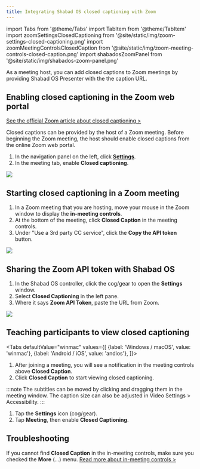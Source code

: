 ```yaml
---
title: Integrating Shabad OS closed captioning with Zoom
---
```


import Tabs from '@theme/Tabs'
import TabItem from '@theme/TabItem'
import zoomSettingsClosedCaptioning from '@site/static/img/zoom-settings-closed-captioning.png'
import zoomMeetingControlsClosedCaption from '@site/static/img/zoom-meeting-controls-closed-caption.png'
import shabadosZoomPanel from '@site/static/img/shabados-zoom-panel.png'

<p class="lead">As a meeting host, you can add closed captions to Zoom meetings by providing Shabad OS Presenter with the the caption URL.</p>

## Enabling closed captioning in the Zoom web portal

[See the official Zoom article about closed captioning >](https://support.zoom.us/hc/en-us/articles/207279736)

Closed captions can be provided by the host of a Zoom meeting. Before beginning the Zoom meeting, the host should enable closed captions from the online Zoom web portal.

1. In the navigation panel on the left, click [**Settings**](https://zoom.us/profile/setting).
2. In the meeting tab, enable **Closed captioning**.

<img src={zoomSettingsClosedCaptioning} width={500} />

## Starting closed captioning in a Zoom meeting

1. In a Zoom meeting that you are hosting, move your mouse in the Zoom window to display the **in-meeting controls**.
2. At the bottom of the meeting, click **Closed Caption** in the meeting controls.
3. Under "Use a 3rd party CC service", click the **Copy the API token** button.

<img src={zoomMeetingControlsClosedCaption} width={500} />

## Sharing the Zoom API token with Shabad OS

1. In the Shabad OS controller, click the cog/gear to open the **Settings** window.
2. Select **Closed Captioning** in the left pane.
3. Where it says **Zoom API Token**, paste the URL from Zoom.

<img src={shabadosZoomPanel} width={500} />

## Teaching participants to view closed captioning

<Tabs
defaultValue="winmac"
values={[
{label: 'Windows / macOS', value: 'winmac'},
{label: 'Android / iOS', value: 'andios'},
]}>
<TabItem value="winmac">

1. After joining a meeting, you will see a notification in the meeting controls above **Closed Caption**.
2. Click **Closed Caption** to start viewing closed captioning.

:::note
The subtitles can be moved by clicking and dragging them in the meeting window. The caption size can also be adjusted in Video Settings > Accessibility.
:::

</TabItem>
<TabItem value="andios">

1. Tap the **Settings** icon (cog/gear).
2. Tap **Meeting**, then enable **Closed Captioning**.

</TabItem>
</Tabs>

## Troubleshooting

If you cannot find **Closed Caption** in the in-meeting controls, make sure you checked the **More** (...) menu. [Read more about in-meeting controls >](https://support.zoom.us/hc/en-us/articles/201362603)
